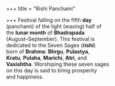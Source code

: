 +++
title = "Rishi Panchami"

+++
Festival falling on the fifth **day**  
(panchami) of the light (waxing) half of  
the **lunar month** of **Bhadrapada**  
(August–September). This festival is  
dedicated to the Seven Sages (**rishi**)  
born of **Brahma**: **Bhrgu**, **Pulastya**,  
**Kratu**, **Pulaha**, **Marichi**, **Atri**, and  
**Vasishtha**. Worshiping these seven sages  
on this day is said to bring prosperity  
and happiness.